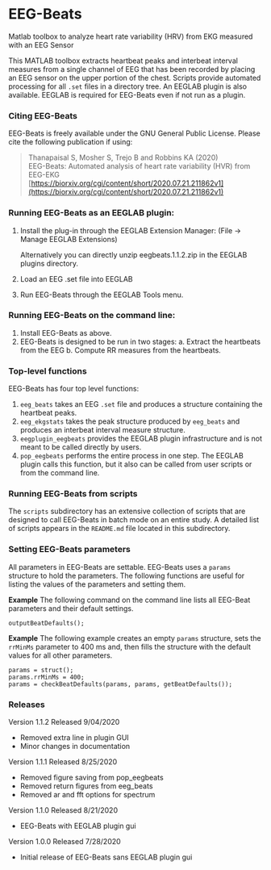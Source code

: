 # EEG-Beats
Matlab toolbox to analyze heart rate variability (HRV) from EKG measured
with an EEG Sensor

This MATLAB toolbox extracts heartbeat peaks and interbeat interval measures
from a single channel of EEG that has been recorded by placing an EEG
sensor on the upper portion of the chest. Scripts provide automated
processing for all `.set` files in a directory tree. An EEGLAB plugin is
also available.  EEGLAB is required for EEG-Beats even if not run as a plugin.

### Citing EEG-Beats
EEG-Beats is freely available under the GNU General Public License. 
Please cite the following publication if using:  
> Thanapaisal S, Mosher S, Trejo B and Robbins KA (2020)  
> EEG-Beats: Automated analysis of heart rate variability (HVR) from EEG-EKG  
> [https://biorxiv.org/cgi/content/short/2020.07.21.211862v1](https://biorxiv.org/cgi/content/short/2020.07.21.211862v1)

### Running EEG-Beats as an EEGLAB plugin:
1. Install the plug-in through the EEGLAB Extension Manager: 
         (File -> Manage EEGLAB Extensions)

   Alternatively you can directly unzip eegbeats.1.1.2.zip in the EEGLAB
   plugins directory.
2. Load an EEG .set file into EEGLAB
3. Run EEG-Beats through the EEGLAB Tools menu.

### Running EEG-Beats on the command line:

1. Install EEG-Beats as above.
2. EEG-Beats is designed to be run in two stages: 
   a. Extract the heartbeats from the EEG 
   b. Compute RR measures from the heartbeats.  

### Top-level functions
EEG-Beats has four top level functions:
1. `eeg_beats` takes an EEG `.set` file and produces a structure containing the heartbeat peaks.
2. `eeg_ekgstats` takes the peak structure produced by `eeg_beats` and produces an interbeat interval measure structure.
3. `eegplugin_eegbeats` provides the EEGLAB plugin infrastructure and is not meant to be called directly by users.
4. `pop_eegbeats` performs the entire process in one step. The EEGLAB plugin calls this function, but
it also can be called from user scripts or from the command line.

### Running EEG-Beats from scripts
The `scripts` subdirectory has an extensive collection of scripts that are designed to call EEG-Beats
in batch mode on an entire study. A detailed list of scripts appears in the `README.md` file located
in this subdirectory.  

### Setting EEG-Beats parameters
All parameters in EEG-Beats are settable.  EEG-Beats uses a `params` structure to hold the 
parameters. The following functions are useful for listing the values of the parameters and setting them.  

**Example** The following command on the command line lists all EEG-Beat parameters and
their default settings.

    outputBeatDefaults(); 


**Example** The following example creates an empty `params` structure, sets the `rrMinMs` parameter to 400 ms
and, then fills the structure with the default values for all other parameters.

    params = struct();
    params.rrMinMs = 400;
    params = checkBeatDefaults(params, params, getBeatDefaults());

### Releases

Version 1.1.2 Released 9/04/2020
* Removed extra line in plugin GUI
* Minor changes in documentation

Version 1.1.1 Released 8/25/2020
* Removed figure saving from pop_eegbeats
* Removed return figures from eeg_beats
* Removed ar and fft options for spectrum 
   
Version 1.1.0 Released 8/21/2020
* EEG-Beats with EEGLAB plugin gui

Version 1.0.0 Released 7/28/2020
* Initial release of EEG-Beats sans EEGLAB plugin gui
